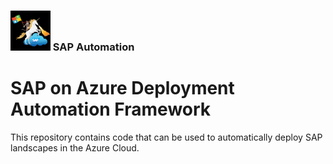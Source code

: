 ### <img src="../../assets/images/UnicornSAPBlack256x256.png" width="64px"> SAP Automation <!-- omit in toc -->
# SAP on Azure Deployment Automation Framework <!-- omit in toc -->

This repository contains code that can be used to automatically deploy SAP landscapes in the Azure Cloud.

